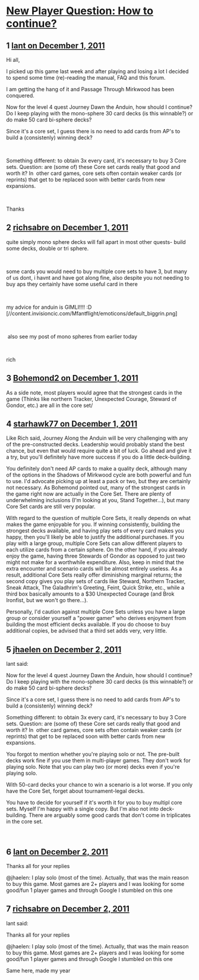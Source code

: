 # [New Player Question: How to continue?](https://community.fantasyflightgames.com/topic/57016-new-player-question-how-to-continue/)

## 1 [lant on December 1, 2011](https://community.fantasyflightgames.com/topic/57016-new-player-question-how-to-continue/?do=findComment&comment=562554)

Hi all,

I picked up this game last week and after playing and losing a lot I decided to spend some time (re)-reading the manual, FAQ and this forum.

I am getting the hang of it and Passage Through Mirkwood has been conquered.

Now for the level 4 quest Journey Dawn the Anduin, how should I continue? Do I keep playing with the mono-sphere 30 card decks (is this winnable?) or do make 50 card bi-sphere decks?

Since it's a core set, I guess there is no need to add cards from AP's to build a (consistenly) winning deck?

 

Something different: to obtain 3x every card, it's necessary to buy 3 Core sets. Question: are (some of) these Core set cards really that good and worth it? In  other card games, core sets often contain weaker cards (or reprints) that get to be replaced soon with better cards from new expansions.

 

Thanks

## 2 [richsabre on December 1, 2011](https://community.fantasyflightgames.com/topic/57016-new-player-question-how-to-continue/?do=findComment&comment=562555)

quite simply mono sphere decks will fall apart in most other quests- build some decks, double or tri sphere.

 

some cards you would need to buy multiple core sets to have 3, but many of us dont, i havnt and have got along fine, also despite you not needing to buy aps they certainly have some useful card in there 

 

my advice for anduin is GIMLI!!!! :D [//content.invisioncic.com/Mfantflight/emoticons/default_biggrin.png]

 

 also see my post of mono spheres from earlier today

 

rich

## 3 [Bohemond2 on December 1, 2011](https://community.fantasyflightgames.com/topic/57016-new-player-question-how-to-continue/?do=findComment&comment=562569)

As a side note, most players would agree that the strongest cards in the game (Thinks like northern Tracker, Unexpected Courage, Steward of Gondor, etc.) are all in the core set/

## 4 [starhawk77 on December 1, 2011](https://community.fantasyflightgames.com/topic/57016-new-player-question-how-to-continue/?do=findComment&comment=562585)

Like Rich said, Journey Along the Anduin will be very challenging with any of the pre-constructed decks. Leadership would probably stand the best chance, but even that would require quite a bit of luck. Go ahead and give it a try, but you'll definitely have more success if you do a little deck-building. 

You definitely don't need AP cards to make a quality deck, although many of the options in the Shadows of Mirkwood cycle are both powerful and fun to use. I'd advocate picking up at least a pack or two, but they are certainly not necessary. As Bohemond pointed out, many of the strongest cards in the game right now are actually in the Core Set. There are plenty of underwhelming inclusions (I'm looking at you, Stand Together...), but many Core Set cards are still very popular.

With regard to the question of multiple Core Sets, it really depends on what makes the game enjoyable for you. If winning consistently, building the strongest decks available, and having play sets of every card makes you happy, then you'll likely be able to justify the additional purchases. If you play with a large group, multiple Core Sets can allow different players to each utilize cards from a certain sphere. On the other hand, if you already enjoy the game, having three Stewards of Gondor as opposed to just two might not make for a worthwhile expenditure. Also, keep in mind that the extra encounter and scenario cards will be almost entirely useless. As a result, additional Core Sets really offer diminishing marginal returns; the second copy gives you play sets of cards like Steward, Northern Tracker, Sneak Attack, The Galadhrim's Greeting, Feint, Quick Strike, etc., while a third box basically amounts to a $30 Unexpected Courage (and Brok Ironfist, but we won't go there...).

Personally, I'd caution against multiple Core Sets unless you have a large group or consider yourself a "power gamer" who derives enjoyment from building the most efficient decks available. If you do choose to buy additional copies, be advised that a third set adds very, very little. 

## 5 [jhaelen on December 2, 2011](https://community.fantasyflightgames.com/topic/57016-new-player-question-how-to-continue/?do=findComment&comment=562837)

lant said:

Now for the level 4 quest Journey Dawn the Anduin, how should I continue? Do I keep playing with the mono-sphere 30 card decks (is this winnable?) or do make 50 card bi-sphere decks?

Since it's a core set, I guess there is no need to add cards from AP's to build a (consistenly) winning deck?

Something different: to obtain 3x every card, it's necessary to buy 3 Core sets. Question: are (some of) these Core set cards really that good and worth it? In  other card games, core sets often contain weaker cards (or reprints) that get to be replaced soon with better cards from new expansions.

You forgot to mention whether you're playing solo or not. The pre-built decks work fine if you use them in multi-player games. They don't work for playing solo. Note that you can play two (or more) decks even if you're playing solo.

With 50-card decks your chance to win a scenario is a lot worse. If you only have the Core Set, forget about tournament-legal decks.

You have to decide for yourself if it's worth it for you to buy multipl core sets. Myself I'm happy with a single copy. But I'm also not into deck-building. There are arguably some good cards that don't come in triplicates in the core set.

 

## 6 [lant on December 2, 2011](https://community.fantasyflightgames.com/topic/57016-new-player-question-how-to-continue/?do=findComment&comment=562845)

Thanks all for your replies

@jhaelen: I play solo (most of the time). Actually, that was the main reason to buy this game. Most games are 2+ players and I was looking for some good/fun 1 player games and through Google I stumbled on this one

## 7 [richsabre on December 2, 2011](https://community.fantasyflightgames.com/topic/57016-new-player-question-how-to-continue/?do=findComment&comment=562861)

lant said:

Thanks all for your replies

@jhaelen: I play solo (most of the time). Actually, that was the main reason to buy this game. Most games are 2+ players and I was looking for some good/fun 1 player games and through Google I stumbled on this one



Same here, made my year

